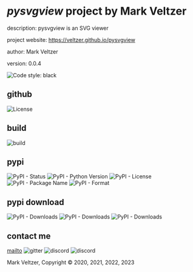 # *pysvgview* project by Mark Veltzer

description: pysvgview is an SVG viewer

project website: https://veltzer.github.io/pysvgview

author: Mark Veltzer

version: 0.0.4

![Code style: black](https://img.shields.io/badge/code%20style-black-000000.svg)

## github

![License](https://img.shields.io/github/license/veltzer/pytconf)

## build

![build](https://github.com/veltzer/pysvgview/workflows/build/badge.svg)

## pypi

![PyPI - Status](https://img.shields.io/pypi/status/pysvgview)
![PyPI - Python Version](https://img.shields.io/pypi/pyversions/pysvgview)
![PyPI - License](https://img.shields.io/pypi/l/pysvgview)
![PyPI - Package Name](https://img.shields.io/pypi/v/pysvgview)
![PyPI - Format](https://img.shields.io/pypi/format/pysvgview)

## pypi download

![PyPI - Downloads](https://img.shields.io/pypi/dd/pysvgview)
![PyPI - Downloads](https://img.shields.io/pypi/dw/pysvgview)
![PyPI - Downloads](https://img.shields.io/pypi/dm/pysvgview)



## contact me
[mailto](mailto:mark.veltzer@gmail.com)
![gitter](https://img.shields.io/gitter/room/veltzer/mark.veltzer)
![discord](https://img.shields.io/discord/719336281624281119)
![discord](https://img.shields.io/discord/719336282194444302)

Mark Veltzer, Copyright © 2020, 2021, 2022, 2023
